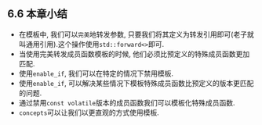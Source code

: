 ## 6.6 本章小结



- 在模板中, 我们可以`完美`地转发参数, 只要我们将其定义为转发引用即可(老子就叫通用引用).这个操作使用`std::forward<>`即可.
- 当使用完美转发成员函数模板的时候, 他们必须比预定义的特殊成员函数更加匹配. 
- 使用`enable_if`, 我们可以在特定的情况下禁用模板.
- 使用`enable_if`, 可以解决某些情况下模板特殊成员函数比预定义的版本更匹配的问题.
- 通过禁用`const volatile`版本的成员函数我们可以模板化特殊成员函数.
- `concepts`可以让我们以更直观的方式使用模板.